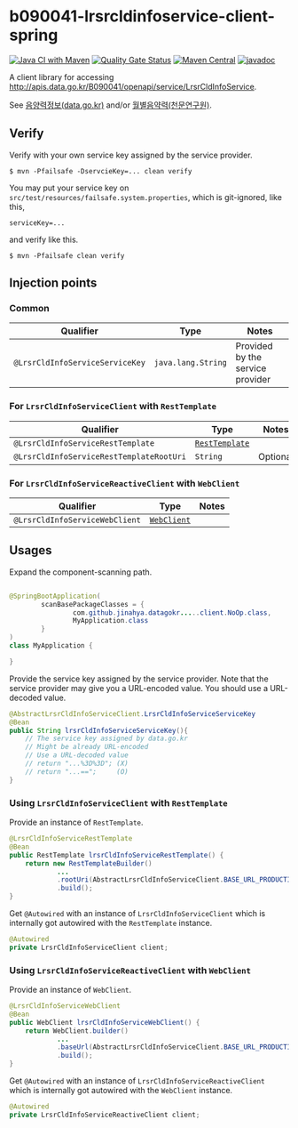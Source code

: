 # b090041-lrsrcldinfoservice-client-spring

[![Java CI with Maven](https://github.com/jinahya/datagokr-api-b090041-lrsrcldinfoservice-client-spring/workflows/Java%20CI%20with%20Maven/badge.svg)](https://github.com/jinahya/datagokr-api-b090041-lrsrcldinfoservice-client-spring/actions)
[![Quality Gate Status](https://sonarcloud.io/api/project_badges/measure?project=jinahya_datagokr-api-b090041-lrsrcldinfoservice-client-spring&metric=alert_status)](https://sonarcloud.io/dashboard?id=jinahya_datagokr-api-b090041-lrsrcldinfoservice-client-spring)
[![Maven Central](https://img.shields.io/maven-central/v/com.github.jinahya/datagokr-api-b090041-lrsrcldinfoservice-client-spring)](https://search.maven.org/search?q=a:datagokr-api-b090041-lrsrcldinfoservice-client-spring)
[![javadoc](https://javadoc.io/badge2/com.github.jinahya/datagokr-api-b090041-lrsrcldinfoservice-client-spring/javadoc.svg)](https://javadoc.io/doc/com.github.jinahya/datagokr-api-b090041-lrsrcldinfoservice-client-spring)

A client library for accessing http://apis.data.go.kr/B090041/openapi/service/LrsrCldInfoService.

See [음양력정보(data.go.kr)](https://www.data.go.kr/data/15012679/openapi.do) and/or [월별음약력(천문연구원)](https://astro.kasi.re.kr/life/pageView/5).

## Verify

Verify with your own service key assigned by the service provider.

```shell
$ mvn -Pfailsafe -DservcieKey=... clean verify
```

You may put your service key on `src/test/resources/failsafe.system.properties`, which is git-ignored, like this,
```
serviceKey=...
```
and verify like this.
```shell
$ mvn -Pfailsafe clean verify
```

## Injection points

### Common

|Qualifier|Type|Notes|
|---------|----|-----------|
|`@LrsrCldInfoServiceServiceKey`|`java.lang.String`|Provided by the service provider|

### For `LrsrCldInfoServiceClient` with `RestTemplate`

|Qualifier|Type|Notes|
|---------|----|-----|
|`@LrsrCldInfoServiceRestTemplate`|[`RestTemplate`][RestTemplate]||
|`@LrsrCldInfoServiceRestTemplateRootUri`|`String`|Optional|

### For `LrsrCldInfoServiceReactiveClient` with `WebClient`

|Qualifier|Type|Notes|
|---------|----|-----|
|`@LrsrCldInfoServiceWebClient`|[`WebClient`][WebClient]||

## Usages

Expand the component-scanning path.

```java

@SpringBootApplication(
        scanBasePackageClasses = {
                com.github.jinahya.datagokr.....client.NoOp.class,
                MyApplication.class
        }
)
class MyApplication {

}
```

Provide the service key assigned by the service provider. Note that the service provider may give you a URL-encoded value. You should use a URL-decoded value.

```java
@AbstractLrsrCldInfoServiceClient.LrsrCldInfoServiceServiceKey
@Bean
public String lrsrCldInfoServiceServiceKey(){
    // The service key assigned by data.go.kr
    // Might be already URL-encoded
    // Use a URL-decoded value    
    // return "...%3D%3D"; (X)
    // return "...==";     (O)
}
```

### Using `LrsrCldInfoServiceClient` with `RestTemplate`

Provide an instance of `RestTemplate`.

```java
@LrsrCldInfoServiceRestTemplate
@Bean
public RestTemplate lrsrCldInfoServiceRestTemplate() {
    return new RestTemplateBuilder()
            ...
            .rootUri(AbstractLrsrCldInfoServiceClient.BASE_URL_PRODUCTION)
            .build();
}
```

Get `@Autowired` with an instance of `LrsrCldInfoServiceClient` which is internally got autowired with the `RestTemplate` instance.

```java
@Autowired
private LrsrCldInfoServiceClient client;
```

### Using `LrsrCldInfoServiceReactiveClient` with `WebClient`

Provide an instance of `WebClient`.

```java
@LrsrCldInfoServiceWebClient
@Bean
public WebClient lrsrCldInfoServiceWebClient() {
    return WebClient.builder()
            ...
            .baseUrl(AbstractLrsrCldInfoServiceClient.BASE_URL_PRODUCTION)
            .build();
}
```

Get `@Autowired` with an instance of `LrsrCldInfoServiceReactiveClient` which is internally got autowired with the `WebClient` instance.

```java
@Autowired
private LrsrCldInfoServiceReactiveClient client;
```


[RestTemplate]: https://docs.spring.io/spring-framework/docs/current/javadoc-api/org/springframework/web/client/RestTemplate.html
[WebClient]: https://docs.spring.io/spring-framework/docs/current/javadoc-api/org/springframework/web/reactive/function/client/WebClient.html